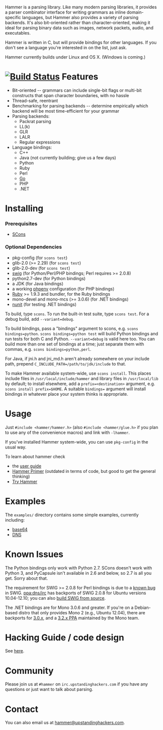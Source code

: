 Hammer is a parsing library. Like many modern parsing libraries, it provides a parser combinator interface for writing grammars as inline domain-specific languages, but Hammer also provides a variety of parsing backends. It's also bit-oriented rather than character-oriented, making it ideal for parsing binary data such as images, network packets, audio, and executables.

Hammer is written in C, but will provide bindings for other languages. If you don't see a language you're interested in on the list, just ask.

Hammer currently builds under Linux and OS X. (Windows is coming.)

[![Build Status](https://travis-ci.org/UpstandingHackers/hammer.png)](https://travis-ci.org/UpstandingHackers/hammer)
Features
========
* Bit-oriented -- grammars can include single-bit flags or multi-bit constructs that span character boundaries, with no hassle
* Thread-safe, reentrant
* Benchmarking for parsing backends -- determine empirically which backend will be most time-efficient for your grammar
* Parsing backends:
  * Packrat parsing
  * LL(k) 
  * GLR 
  * LALR
  * Regular expressions 
* Language bindings: 
  * C++
  * Java (not currently building; give us a few days)
  * Python
  * Ruby
  * Perl
  * [Go](https://github.com/prevoty/hammer)
  * PHP
  * .NET 

Installing
==========
### Prerequisites
* [SCons](http://scons.org/)

### Optional Dependencies
* pkg-config (for `scons test`)
* glib-2.0 (>= 2.29) (for `scons test`)
* glib-2.0-dev (for `scons test`)
* [swig](http://swig.org/) (for Python/Perl/PHP bindings; Perl requires >= 2.0.8)
* python2.7-dev (for Python bindings)
* a JDK (for Java bindings)
* a working [phpenv](https://github.com/CHH/phpenv) configuration (for PHP bindings)
* [Ruby](https://www.ruby-lang.org/) >= 1.9.3 and bundler, for the Ruby bindings
* mono-devel and mono-mcs (>= 3.0.6) (for .NET bindings)
* [nunit](http://www.nunit.org/) (for testing .NET bindings)

To build, type `scons`. To run the built-in test suite, type `scons test`. For a debug build, add `--variant=debug`.

To build bindings, pass a "bindings" argument to scons, e.g. `scons bindings=python`. `scons bindings=python test` will build Python bindings and run tests for both C and Python. `--variant=debug` is valid here too. You can build more than one set of bindings at a time; just separate them with commas, e.g. `scons bindings=python,perl`.

For Java, if jni.h and jni_md.h aren't already somewhere on your include path, prepend
`C_INCLUDE_PATH=/path/to/jdk/include` to that.

To make Hammer available system-wide, use `scons install`. This places include files in `/usr/local/include/hammer` 
and library files in `/usr/local/lib` by default; to install elsewhere, add a `prefix=<destination>` argument, e.g. 
`scons install prefix=$HOME`. A suitable `bindings=` argument will install bindings in whatever place your system thinks is appropriate.

Usage
=====
Just `#include <hammer/hammer.h>` (also `#include <hammer/glue.h>` if you plan to use any of the convenience macros) and link with `-lhammer`.

If you've installed Hammer system-wide, you can use `pkg-config` in the usual way.

To learn about hammer check
* the [user guide](https://github.com/UpstandingHackers/hammer/wiki/User-guide)
* [Hammer Primer](https://github.com/sergeybratus/HammerPrimer) (outdated in terms of code, but good to get the general thinking)
* [Try Hammer](https://github.com/sboesen/TryHammer)

Examples
========
The `examples/` directory contains some simple examples, currently including:
* [base64](https://en.wikipedia.org/wiki/Base64)
* [DNS](https://en.wikipedia.org/wiki/Domain_Name_System)

Known Issues
============
The Python bindings only work with Python 2.7. SCons doesn't work with Python 3, and PyCapsule isn't available in 2.6 and below, so 2.7 is all you get. Sorry about that.

The requirement for SWIG >= 2.0.8 for Perl bindings is due to a [known bug](http://sourceforge.net/p/swig/patches/324/) in SWIG. [ppa:dns/irc](https://launchpad.net/~dns/+archive/irc) has backports of SWIG 2.0.8 for Ubuntu versions 10.04-12.10; you can also [build SWIG from source](http://www.swig.org/download.html).

The .NET bindings are for Mono 3.0.6 and greater. If you're on a Debian-based distro that only provides Mono 2 (e.g., Ubuntu 12.04), there are backports for [3.0.x](http://www.meebey.net/posts/mono_3.0_preview_debian_ubuntu_packages/), and a [3.2.x PPA](https://launchpad.net/~directhex/+archive/monoxide) maintained by the Mono team.

Hacking Guide / code design
===========================

See [here](./HACKING.md).

Community
=========
Please join us at `#hammer` on `irc.upstandinghackers.com` if you have any questions or just want to talk about parsing.

Contact
=======
You can also email us at <hammer@upstandinghackers.com>.

